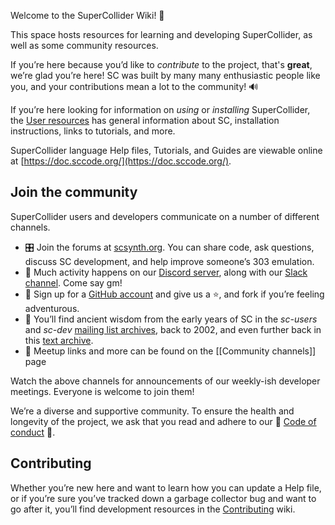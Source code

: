 Welcome to the SuperCollider Wiki! 👋

This space hosts resources for learning and developing SuperCollider, as well as some community resources. 

If you’re here because you’d like to _contribute_ to the project, that's **great**, we’re glad you’re here! SC was built by many many enthusiastic people like you, and your contributions mean a lot to the community! 🔊

If you’re here looking for information on _using_ or _installing_ SuperCollider, the [User resources](User-Resources-Directory) has general information about SC, installation instructions, links to tutorials, and more.

SuperCollider language Help files, Tutorials, and Guides are viewable online at [https://doc.sccode.org/](https://doc.sccode.org/).


<!-- This section is linked to in [[Contributing to SuperCollider]] -->
## Join the community

SuperCollider users and developers communicate on a number of different channels.

- 🎛️ Join the forums at [scsynth.org](http://scsynth.org/). You can share code, ask questions, discuss SC development, and help improve someone’s 303 emulation.
- 👾 Much activity happens on our [Discord server](https://discord.gg/PVUmDyx7p8), along with our [Slack channel](https://join.slack.com/t/scsynth/shared_invite/zt-ezoyz15j-SVM7JVul94pxtDiUDRnd0w). Come say gm!
- 🔀 Sign up for a [GitHub account](https://github.com/signup/free) and give us a ⭐️, and fork if you’re feeling adventurous.
- 📜 You’ll find ancient wisdom from the early years of SC in the _sc-users_ and _sc-dev_ [mailing list archives](https://www.birmingham.ac.uk/facilities/ea-studios/research/supercollider/mailinglist.aspx), back to 2002, and even further back in this [text archive](http://www.audiosynth.com/files/sc-users-archive/).
- 👯 Meetup links and more can be found on the [[Community channels]] page

Watch the above channels for announcements of our weekly-ish developer meetings. Everyone is welcome to join them!

We’re a diverse and supportive community. To ensure the health and longevity of the project, we ask that you read and adhere to our 🤝 [Code of conduct](https://github.com/supercollider/supercollider/blob/develop/CODE_OF_CONDUCT.md) 🤝.


## Contributing

Whether you’re new here and want to learn how you can update a Help file, or if you’re sure you’ve tracked down a garbage collector bug and want to go after it, you’ll find development resources in the [Contributing](Contributing-Directory) wiki.
